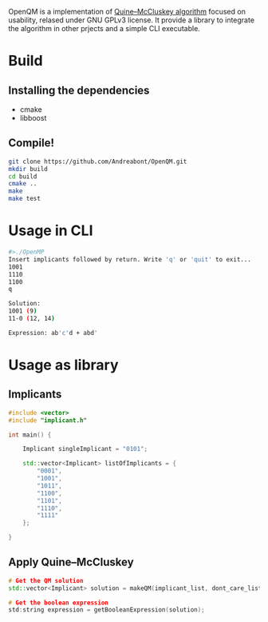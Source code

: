 OpenQM is a implementation of [Quine–McCluskey algorithm](https://en.wikipedia.org/wiki/Quine%E2%80%93McCluskey_algorithm) focused on usability, relased under GNU GPLv3 license. It provide a library to integrate the algorithm in other prjects and a simple CLI executable.

Build
=====

Installing the dependencies
---------------------------
- cmake
- libboost

Compile!
--------
```sh
git clone https://github.com/Andreabont/OpenQM.git
mkdir build
cd build
cmake ..
make
make test
```

Usage in CLI
============

```bash
#>./OpenMP 
Insert implicants followed by return. Write 'q' or 'quit' to exit...
1001
1110
1100
q

Solution:
1001 (9)
11-0 (12, 14)

Expression: ab'c'd + abd'

```

Usage as library
================

Implicants
----------

```cpp
#include <vector>
#include "implicant.h"

int main() {

    Implicant singleImplicant = "0101";

    std::vector<Implicant> listOfImplicants = {
        "0001",
        "1001",
        "1011",
        "1100",
        "1101",
        "1110",
        "1111"
    };

}
```

Apply Quine–McCluskey
---------------------

```cpp
# Get the QM solution
std::vector<Implicant> solution = makeQM(implicant_list, dont_care_list);

# Get the boolean expression
std:string expression = getBooleanExpression(solution);

```
